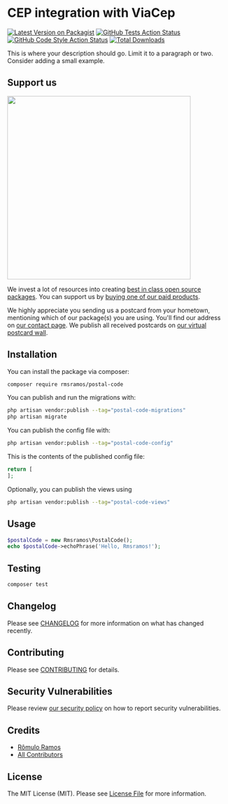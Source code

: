 # CEP integration with ViaCep

[![Latest Version on Packagist](https://img.shields.io/packagist/v/rmsramos/postal-code.svg?style=flat-square)](https://packagist.org/packages/rmsramos/postal-code)
[![GitHub Tests Action Status](https://img.shields.io/github/actions/workflow/status/rmsramos/postal-code/run-tests.yml?branch=main&label=tests&style=flat-square)](https://github.com/rmsramos/postal-code/actions?query=workflow%3Arun-tests+branch%3Amain)
[![GitHub Code Style Action Status](https://img.shields.io/github/actions/workflow/status/rmsramos/postal-code/fix-php-code-style-issues.yml?branch=main&label=code%20style&style=flat-square)](https://github.com/rmsramos/postal-code/actions?query=workflow%3A"Fix+PHP+code+style+issues"+branch%3Amain)
[![Total Downloads](https://img.shields.io/packagist/dt/rmsramos/postal-code.svg?style=flat-square)](https://packagist.org/packages/rmsramos/postal-code)

This is where your description should go. Limit it to a paragraph or two. Consider adding a small example.

## Support us

[<img src="https://github-ads.s3.eu-central-1.amazonaws.com/postal-code.jpg?t=1" width="419px" />](https://spatie.be/github-ad-click/postal-code)

We invest a lot of resources into creating [best in class open source packages](https://spatie.be/open-source). You can support us by [buying one of our paid products](https://spatie.be/open-source/support-us).

We highly appreciate you sending us a postcard from your hometown, mentioning which of our package(s) you are using. You'll find our address on [our contact page](https://spatie.be/about-us). We publish all received postcards on [our virtual postcard wall](https://spatie.be/open-source/postcards).

## Installation

You can install the package via composer:

```bash
composer require rmsramos/postal-code
```

You can publish and run the migrations with:

```bash
php artisan vendor:publish --tag="postal-code-migrations"
php artisan migrate
```

You can publish the config file with:

```bash
php artisan vendor:publish --tag="postal-code-config"
```

This is the contents of the published config file:

```php
return [
];
```

Optionally, you can publish the views using

```bash
php artisan vendor:publish --tag="postal-code-views"
```

## Usage

```php
$postalCode = new Rmsramos\PostalCode();
echo $postalCode->echoPhrase('Hello, Rmsramos!');
```

## Testing

```bash
composer test
```

## Changelog

Please see [CHANGELOG](CHANGELOG.md) for more information on what has changed recently.

## Contributing

Please see [CONTRIBUTING](CONTRIBUTING.md) for details.

## Security Vulnerabilities

Please review [our security policy](../../security/policy) on how to report security vulnerabilities.

## Credits

- [Rômulo Ramos](https://github.com/rmsramos)
- [All Contributors](../../contributors)

## License

The MIT License (MIT). Please see [License File](LICENSE.md) for more information.
